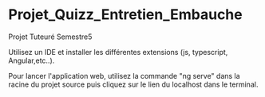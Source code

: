 # Projet_Quizz_Entretien_Embauche
Projet Tuteuré Semestre5

Utilisez un IDE et installer les différentes extensions (js, typescript, Angular,etc..). 

Pour lancer l'application web, utilisez la commande "ng serve" dans la racine du projet source puis cliquez sur le lien du localhost dans le terminal.

